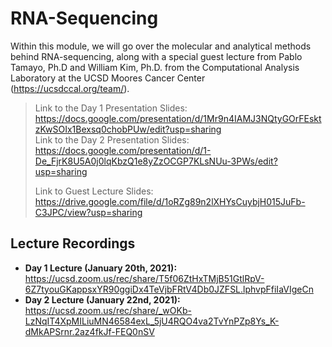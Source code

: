 # RNA-Sequencing
Within this module, we will go over the molecular and analytical methods behind RNA-sequencing, along with a special guest lecture from Pablo Tamayo, Ph.D and William Kim, Ph.D. from the Computational Analysis Laboratory at the UCSD Moores Cancer Center (https://ucsdccal.org/team/).

> Link to the Day 1 Presentation Slides: https://docs.google.com/presentation/d/1Mr9n4IAMJ3NQtyGOrFEsktzKwSOIx1Bexsq0chobPUw/edit?usp=sharing
> <br>Link to the Day 2 Presentation Slides: https://docs.google.com/presentation/d/1-De_FjrK8U5A0j0lqKbzQ1e8yZzOCGP7KLsNUu-3PWs/edit?usp=sharing
>
> Link to Guest Lecture Slides: https://drive.google.com/file/d/1oRZg89n2lXHYsCuybjH015JuFb-C3JPC/view?usp=sharing

## Lecture Recordings

* **Day 1 Lecture (January 20th, 2021):** https://ucsd.zoom.us/rec/share/T5f06ZtHxTMjB51GtlRpV-6Z7tyouGKappsxYR90ggiDx4TeVjbFRtV4Db0JZFSL.lphvpFfiIaVIgeCn
* **Day 2 Lecture (January 22nd, 2021):** https://ucsd.zoom.us/rec/share/_wOKb-LzNqIT4XpMILiuMN46584exL_5jU4RQO4va2TvYnPZp8Ys_K-dMkAPSrnr.2az4fkJf-FEQ0nSV
